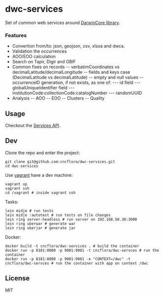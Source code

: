 # dwc-services

Set of common web services around [DarwinCore library](http://github.com/diogok/dwc).

### Features

- Convertion from/to: json, geojson, csv, xlsxa and dwca.
- Validation the occurrences
- AOO/EOO calculation
- Search on Tapir, Digir and GBIF
- Common fixes on records
-- verbatimCoordinates vs decimalLatitude/decimalLongitude
-- fields and keys case (DecimalLatitude vs decimalLatitude)
-- empty and null values
-- occurrenceID generation, if not exists, as one of:
--- id field
--- globalUniqueIdentifier field
--- institutionCode:collectionCode:catalogNumber
--- randomUUID
- Analysis
-- AOO
-- EOO
-- Clusters
-- Quality

## Usage

Checkout the [Services API](http://dwc-01-1.diogok.cont.tutum.io:8080/api/v1).

## Dev

Clone the repo and enter the project:

    git clone git@github.com:cncflora/dwc-services.git
    cd dwc-services

Use [vagrant](http://vagrantup.com) have a dev machine:

    vagrant up
    vagrant ssh
    cd /vagrant # inside vagrant ssh

Tasks:

    lein midje # run tests
    lein midje :autotest # run tests on file changes
    lein ring server-headless # run server on 192.168.50.30:3000
    lein ring uberwar # generate war
    lein ring uberjar # generate jar

Docker:

    docker build -t cncflora/dwc-services . # build the container
    docker run -p 8181:8080 -p 9001:9001 -t cncflora/dwc-servces # run the container
    docker run -p 8181:8080 -p 9001:9001 -e "CONTEXT=/dwc" -t cncflora/dwc-servces # run the container with app on context /dwc

## License

MIT

